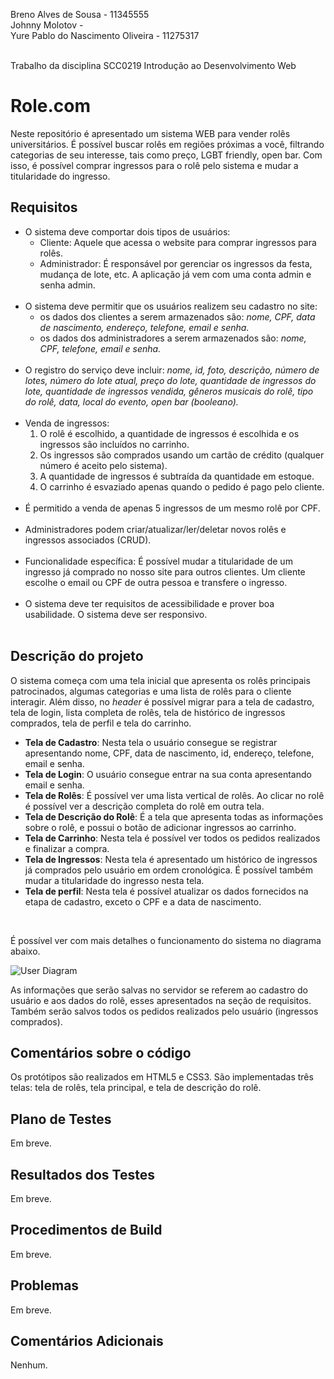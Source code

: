 Breno Alves de Sousa - 11345555 <br>
Johnny Molotov - <br>
Yure Pablo do Nascimento Oliveira - 11275317 <br> <br>

Trabalho da disciplina SCC0219 Introdução ao Desenvolvimento Web


# Role.com

<p> Neste repositório é apresentado um sistema WEB para vender rolês universitários. É possível buscar rolês em regiões próximas a você, 
  filtrando categorias de seu interesse, tais como preço, LGBT friendly, open bar. Com isso, é possível comprar ingressos para o rolê pelo sistema 
  e mudar a titularidade do ingresso. </p>

## Requisitos
<p> <ul>
  <li> O sistema deve comportar dois tipos de usuários:
      <ul>
        <li> Cliente: Aquele que acessa o website para comprar ingressos para rolês.</li>
        <li> Administrador: É responsável por gerenciar os ingressos da festa, mudança de lote, etc. A aplicação já vem com uma conta admin e senha admin.</li>
      </ul>
  </li> <br>
 
  <li> O sistema deve permitir que os usuários realizem seu cadastro no site: 
    <ul>
      <li> os dados dos clientes a serem armazenados são: <i> nome, CPF, data de nascimento, endereço, telefone, email e senha.</i> </li>
      <li> os dados dos administradores a serem armazenados são: <i> nome, CPF, telefone, email e senha.</i> </li>
    </ul>
  </li> <br>
  
  <li> O registro do serviço deve incluir: <i> nome, id, foto, descrição, número de lotes, número do lote atual, preço do lote, quantidade de ingressos do lote, quantidade de ingressos vendida, gêneros musicais do rolê, tipo do rolê, data, local do evento, open bar (booleano). </i> </li> <br>
 
  <li> Venda de ingressos: 
    <ol>
      <li> O rolê é escolhido, a quantidade de ingressos é escolhida e os ingressos são incluídos no carrinho. </li>
      <li> Os ingressos são comprados usando um cartão de crédito (qualquer número é aceito pelo sistema). </li>
      <li> A quantidade de ingressos é subtraída da quantidade em estoque. </li>
      <li> O carrinho é esvaziado apenas quando o pedido é pago pelo cliente.</li>
    </ol> <br>
  </li>
  
  <li>É permitido a venda de apenas 5 ingressos de um mesmo rolê por CPF.</li><br>
  
  <li>Administradores podem criar/atualizar/ler/deletar novos rolês e ingressos associados (CRUD).</li><br>
  
  <li>Funcionalidade específica: 
    É possível mudar a titularidade de um ingresso já comprado no nosso site para outros clientes. 
    Um cliente escolhe o email ou CPF de outra pessoa e transfere o ingresso.</li><br>
  
  <li>O sistema deve ter requisitos de acessibilidade e prover boa usabilidade. O sistema deve ser responsivo.</li><br>
</ul>
</p>

## Descrição do projeto

<p> O sistema começa com uma tela inicial que apresenta os rolês principais patrocinados, 
  algumas categorias e uma lista de rolês para o cliente interagir. Além disso, no <i>header</i> 
  é possível migrar para a tela de cadastro, tela de login, lista completa de rolês, 
  tela de histórico de ingressos comprados, tela de perfil e tela do carrinho.</p>

<ul>
  <li><b>Tela de Cadastro</b>: Nesta tela o usuário consegue se registrar apresentando nome, CPF, data de nascimento, id, endereço, telefone, email e senha.</li>
  <li><b>Tela de Login</b>: O usuário consegue entrar na sua conta apresentando email e senha.</li>
  <li><b>Tela de Rolês</b>: É possível ver uma lista vertical de rolês. 
    Ao clicar no rolê é possível ver a descrição completa do rolê em outra tela.</li>
  <li><b>Tela de Descrição do Rolê</b>: É a tela que apresenta todas as informações sobre o rolê, e possui o botão de adicionar ingressos ao carrinho.</li>
  <li><b>Tela de Carrinho</b>: Nesta tela é possível ver todos os pedidos realizados e finalizar a compra.</li>
  <li><b>Tela de Ingressos</b>: Nesta tela é apresentado um histórico de ingressos já comprados pelo usuário em ordem cronológica. 
    É possível também mudar a titularidade do ingresso nesta tela.</li>
  <li><b>Tela de perfil</b>: Nesta tela é possível atualizar os dados fornecidos na etapa de cadastro, exceto o CPF e a data de nascimento.</li>
</ul> <br>

<p> É possível ver com mais detalhes o funcionamento do sistema no diagrama abaixo. </p>

![User Diagram](https://user-images.githubusercontent.com/48031838/165000645-f153655b-f072-4489-808c-1010eee2d470.png)

<p> As informações que serão salvas no servidor se referem ao cadastro do usuário e aos dados do rolê, esses apresentados na seção de requisitos. 
  Também serão salvos todos os pedidos realizados pelo usuário (ingressos comprados). </p>

## Comentários sobre o código

<p>Os protótipos são realizados em HTML5 e CSS3. São implementadas três telas: tela de rolês, tela principal, e tela de descrição do rolê.</p>

## Plano de Testes

<p>Em breve.</p>

## Resultados dos Testes

<p>Em breve.</p>

## Procedimentos de Build

<p>Em breve.</p>

## Problemas

<p>Em breve.</p>

## Comentários Adicionais

<p> Nenhum. </p>
